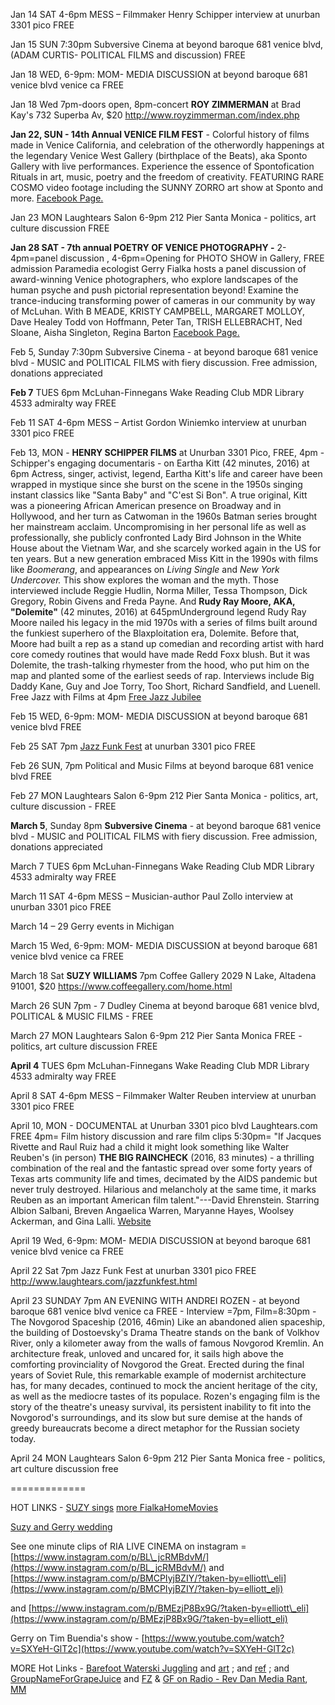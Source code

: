 Jan 14 SAT 4-6pm MESS – Filmmaker Henry Schipper interview at unurban 3301 pico FREE 

Jan 15 SUN 7:30pm Subversive Cinema at beyond baroque 681 venice blvd, (ADAM CURTIS- POLITICAL FILMS and discussion) FREE

Jan 18 WED, 6-9pm: MOM- MEDIA DISCUSSION at beyond baroque 681 venice blvd venice ca FREE

Jan 18 Wed 7pm-doors open, 8pm-concert **ROY ZIMMERMAN** at Brad Kay's 732 Superba Av, $20
http://www.royzimmerman.com/index.php

**Jan 22, SUN - 14th Annual VENICE FILM FEST** - Colorful history of films made in Venice California, and celebration of the otherwordly happenings at the legendary Venice West Gallery (birthplace of the Beats), aka Sponto Gallery with live performances. Experience the essence of Spontofication Rituals in art, music, poetry and the freedom of creativity. FEATURING RARE COSMO video footage including the SUNNY ZORRO art show at Sponto and more. [Facebook Page.](https://www.facebook.com/events/1368538349831838/)

Jan 23 MON Laughtears Salon 6-9pm 212 Pier Santa Monica - politics, art culture discussion FREE

**Jan 28 SAT - 7th annual POETRY OF VENICE PHOTOGRAPHY -** 2-4pm=panel discussion , 4-6pm=Opening for PHOTO SHOW in Gallery, FREE admission Paramedia ecologist Gerry Fialka hosts a panel discussion of award-winning Venice photographers, who explore landscapes of the human psyche and push pictorial representation beyond! Examine the trance-inducing transforming power of cameras in our community by way of McLuhan. With B MEADE, KRISTY CAMPBELL, MARGARET MOLLOY, Dave Healey Todd von Hoffmann, Peter Tan, TRISH ELLEBRACHT, Ned Sloane, Aisha Singleton, Regina Barton  [Facebook Page.](https://www.facebook.com/events/373926132998864/)

Feb 5, Sunday 7:30pm Subversive Cinema -  at beyond baroque 681 venice blvd - MUSIC and POLITICAL FILMS with fiery discussion. Free admission, donations appreciated

**Feb 7**  TUES 6pm McLuhan-Finnegans Wake Reading Club MDR Library 4533 admiralty way FREE

Feb 11 SAT 4-6pm MESS – Artist Gordon Winiemko interview at unurban 3301 pico FREE 

Feb 13, MON - **HENRY SCHIPPER FILMS** at Unurban 3301 Pico, FREE, 4pm  -Schipper's engaging documentaris - on Eartha Kitt (42 minutes, 2016) at 6pm Actress, singer, activist, legend, Eartha Kitt's life and career have been wrapped in mystique since she burst on the scene in the 1950s  singing instant classics like "Santa Baby" and "C'est Si Bon".  A true original, Kitt was a pioneering African American presence on Broadway and in Hollywood, and her turn as Catwoman in the 1960s Batman series brought her mainstream acclaim. Uncompromising in her personal life as well as professionally, she publicly confronted Lady Bird Johnson in the White House about the Vietnam War, and she scarcely worked again in the US for ten years. But a new generation embraced Miss Kitt in the 1990s with films like _Boomerang_, and appearances on _Living Single_ and _New York Undercover._ This show explores the woman and the myth. Those interviewed include Reggie Hudlin, Norma Miller, Tessa Thompson, Dick Gregory, Robin Givens and Freda Payne.  And **Rudy Ray Moore, AKA, "Dolemite"** (42 minutes, 2016) at 645pmUnderground legend Rudy Ray Moore nailed his legacy in the mid 1970s with a series of films built around the funkiest superhero of the Blaxploitation era, Dolemite.  Before that, Moore had built a rep as a stand up comedian and recording artist with hard core comedy routines that would have made Redd Foxx blush.  But it was Dolemite, the trash-talking rhymester from the hood, who put him on the map and planted some of the earliest seeds of rap.  Interviews include Big Daddy Kane, Guy and Joe Torry, Too Short, Richard Sandfield, and Luenell. Free Jazz with Films at 4pm [Free Jazz Jubilee](http://www.laughtears.com/freeJazzJubilee.html)

Feb 15 WED, 6-9pm: MOM- MEDIA DISCUSSION at beyond baroque 681 venice blvd FREE

Feb 25 SAT 7pm [Jazz Funk Fest](http://www.laughtears.com/jazzfunkfest.html) at unurban 3301 pico FREE

Feb 26 SUN, 7pm Political and Music Films at beyond baroque 681 venice blvd FREE

Feb 27 MON Laughtears Salon 6-9pm 212 Pier Santa Monica - politics, art, culture discussion - FREE

**March 5**, Sunday 8pm **Subversive Cinema** -  at beyond baroque 681 venice blvd - MUSIC and POLITICAL FILMS with fiery discussion. Free admission, donations appreciated

March 7  TUES 6pm McLuhan-Finnegans Wake Reading Club MDR Library 4533 admiralty way FREE

March 11 SAT 4-6pm MESS – Musician-author Paul Zollo interview  at unurban 3301 pico FREE 

March 14 – 29 Gerry events in Michigan

March 15 Wed, 6-9pm: MOM- MEDIA DISCUSSION at beyond baroque 681 venice blvd venice ca FREE

March 18 Sat **SUZY WILLIAMS** 7pm Coffee Gallery 2029 N Lake, Altadena 91001, $20 https://www.coffeegallery.com/home.html

March 26 SUN 7pm - 7 Dudley Cinema at beyond baroque 681 venice blvd, POLITICAL & MUSIC FILMS - FREE

March 27 MON Laughtears Salon 6-9pm 212 Pier Santa Monica FREE - politics, art culture discussion FREE

**April 4**  TUES 6pm McLuhan-Finnegans Wake Reading Club MDR Library 4533 admiralty way FREE

April 8 SAT 4-6pm MESS – Filmmaker Walter Reuben interview  at unurban 3301 pico FREE 

April 10, MON - DOCUMENTAL at Unurban 3301 pico blvd Laughtears.com FREE
4pm= Film history discussion and rare film clips
5:30pm= "If Jacques Rivette and Raul Ruiz had a child it might look something like Walter Reuben's (in person) **THE BIG RAINCHECK** (2016, 83 minutes) - a thrilling combination of the real and the fantastic spread over some forty years of Texas arts community life and times, decimated by the AIDS pandemic but never truly destroyed. Hilarious and melancholy at the same time, it marks Reuben as an important American film talent."---David Ehrenstein. Starring Albion Salbani, Breven Angaelica Warren, Maryanne Hayes, Woolsey Ackerman, and Gina Lalli. [Website](http://www.thebigraincheck.com/trailer.html)

April 19 Wed, 6-9pm: MOM- MEDIA DISCUSSION at beyond baroque 681 venice blvd venice ca FREE

April 22 Sat 7pm Jazz Funk Fest at unurban 3301 pico FREE http://www.laughtears.com/jazzfunkfest.html

April 23 SUNDAY 7pm AN EVENING WITH ANDREI ROZEN - at beyond baroque 681 venice blvd venice ca FREE - Interview =7pm, Film=8:30pm - The Novgorod Spaceship (2016, 46min) Like an abandoned alien spaceship, the building of Dostoevsky's Drama Theatre stands on the bank of Volkhov River, only a kilometer away from the walls of famous Novgorod Kremlin. An architecture freak, unloved and uncared for, it sails high above the comforting provinciality of Novgorod the Great. Erected during the final years of Soviet Rule, this remarkable example of modernist architecture has, for many decades, continued to mock the ancient heritage of the city, as well as the mediocre tastes of its populace. Rozen's engaging film is the story of the theatre's uneasy survival, its persistent inability to fit into the Novgorod's surroundings, and its slow but sure demise at the hands of greedy bureaucrats become a direct metaphor for the Russian society today.

April 24 MON Laughtears Salon 6-9pm 212 Pier Santa Monica free - politics, art culture discussion free

=============

HOT LINKS -
[SUZY sings](https://www.youtube.com/watch?v=h1FYAttMpTg)
[more FialkaHomeMovies](https://archive.org/details/GerryFialka148mmMOV)

[Suzy and Gerry wedding](https://youtu.be/48RwWc-Jfxg)

See one minute clips of RIA LIVE CINEMA on instagram = [https://www.instagram.com/p/BL\_jcRMBdvM/](https://www.instagram.com/p/BL_jcRMBdvM/)  and [https://www.instagram.com/p/BMCPIyjBZIY/?taken-by=elliott\_eli](https://www.instagram.com/p/BMCPIyjBZIY/?taken-by=elliott_eli)

and [https://www.instagram.com/p/BMEzjP8Bx9G/?taken-by=elliott\_eli](https://www.instagram.com/p/BMEzjP8Bx9G/?taken-by=elliott_eli)

Gerry on Tim Buendia's show - [https://www.youtube.com/watch?v=SXYeH-GlT2c](https://www.youtube.com/watch?v=SXYeH-GlT2c)

MORE Hot Links - [Barefoot Waterski Juggling](http://youtube.com/watch?v=6FwQo-zySj8) and [art](http://youtube.com/watch?v=ttr6Gh8lcf0) ; and [ref](https://www.youtube.com/watch?v=WxfKMLD5Y9I) ; and [GroupNameForGrapeJuice](http://groupnameforgrapejuice.blogspot.com/2015/08/meereschal-macmuhun-moon-child-me-1.html) and [FZ](https://www.facebook.com/permalink.php?story\_fbid=1644882825781360&id=1436202253316086) & [GF on Radio - Rev Dan Media Rant](http://www.mediafire.com/listen/obuahueyfnfd1bk/Aircheck\_December\_5%2C\_2015\_Edition\_of\_Reverend\_Dan%27s\_Music\_For\_Nimrods%2C\_KXLU\_Los\_Angeles.mp3), [MM](http://goo.gl/zTqhfZ)
